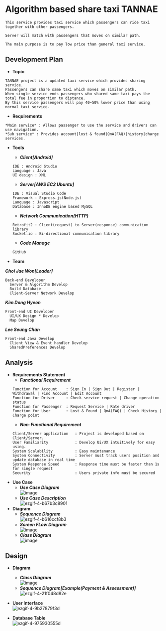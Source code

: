 # Algorithm based share taxi TANNAE
```
This service provides taxi service which passengers can ride taxi together with other passengers.

Server will match with passengers that moves on similar path.

The main purpose is to pay low price than general taxi service.
```

## Development Plan
* **Topic**   
```
TANNAE project is a updated taxi service which provides sharing service.  
Passengers can share same taxi which moves on similar path.   
When single service ends passengers who shared same taxi pays the total fee in proportion to distance.  
By this service passengers will pay 40~50% lower price than using normal taxi service.  
```

* **Requirements**    
```
*Main service* : Allows passenger to use the service and drivers can use navigation.  
*Sub service* : Provides account|lost & found|QnA(FAQ)|history|charge services.   
```

* **Tools**  
  - ***Client[Android]***   
  ```
  IDE : Android Studio    
  Language : Java   
  UI design : XML     
  ```
  - ***Server[AWS EC2 Ubuntu]***  
  ``` 
  IDE : Visual Studio Code    
  Framework : Express.js(Node.js)   
  Language : Javascript
  Database : InnoDB engine based MySQL
  ```
  - ***Network Communication(HTTP)***   
  ```
  Retrofit2 : Client(request) to Server(response) communication library    
  Socket.io : Bi-directional communication library    
  ```
  - ***Code Manage***   
  ```
  GitHub 
  ```
  
* **Team**  

***Choi Jae Won[Leader]***  
```
Back-end Developer  
  Server & Algorithm Develop
  Build Database 
  Client-Server Network Develop
```
***Kim Dong Hyeon***  
```
Front-end UI Developer
  UI/UX Design * Develop
  Map Develop
```  
***Lee Seung Chan***  
```
Front-end Java Develop
  Client View & Event handler Develop
  SharedPreferences Develop
```

## Analysis 

* **Requirements Statement**
  - ***Functional Requirement***  
  ```
  Function for Account    : Sign In | Sign Out | Register | Withdrawal | Find Account | Edit Account
  Function for Driver     : Check service request | Change operation status
  Function for Passenger  : Request Service | Rate driver
  Function for User       : Lost & Found | QnA(FAQ) | Check History | Charge point
  ```
  - ***Non-Functional Requirement***
  ```
  Client/Server application   : Project is developed based on Client/Server.
  User Familiarity            : Develop Ui/UX intuitively for easy using.
  System Scalability          : Easy maintenance
  System Connectivity         : Server must track users position and update database in real time
  System Response Speed       : Response time must be faster than 1s for single request
  Security                    : Users private info must be secured
  ```
* **Use Case**  
  - ***Use Case Diagram***    
  ![image](https://user-images.githubusercontent.com/87649850/172292202-1ee5b828-4e94-408d-af57-15467c80557c.png)   
  - ***Use Case Description***    
  ![ezgif-4-b67b3c8901](https://user-images.githubusercontent.com/87649850/172345551-b6b8a4e2-9673-4b3f-a238-0f6f96018275.gif)  
* **Diagram**  
  - ***Sequence Diagram***   
  ![ezgif-4-b616ccf8b3](https://user-images.githubusercontent.com/87649850/172347060-dc84d195-fd34-4250-9a32-1995beba0bcc.gif)   
  - ***Screen FLow Diagram***   
  ![image](https://user-images.githubusercontent.com/87649850/172292634-80fb4887-c3df-44ab-9e75-caf781c32c18.png)   
  - ***Class Diagram***   
  ![image](https://user-images.githubusercontent.com/87649850/172292660-6c32670f-a6f7-4f39-aa6b-cd23fac7f2ab.png)   
  
## Design 
  
* **Diagram**     
  - ***Class Diagram***   
  ![image](https://user-images.githubusercontent.com/87649850/172328033-63d1e21d-e920-4712-98c0-5cd3132071da.png)   
  - ***Sequence Diagram[Example(Payment & Assessment)]***   
  ![ezgif-4-21f048d82e](https://user-images.githubusercontent.com/87649850/172348272-9fc28398-fbb6-4270-88b7-f5babfd05498.gif)   
* **User Interface**    
![ezgif-4-9b27879f3d](https://user-images.githubusercontent.com/87649850/172342692-03dc58b5-c009-41bc-bcf3-4390f3b44449.gif)

* **Database Table**    
![ezgif-4-975930555d](https://user-images.githubusercontent.com/87649850/172344271-9d9ce7c1-8b66-44ad-9c33-97e04a48cf1d.gif)
